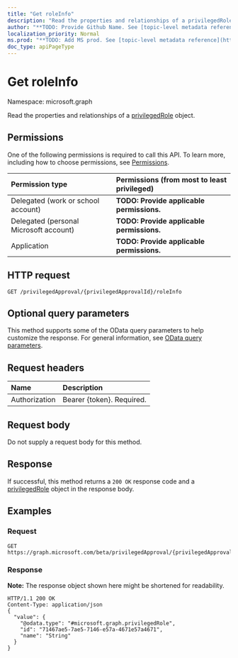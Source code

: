 ```yaml
---
title: "Get roleInfo"
description: "Read the properties and relationships of a privilegedRole object."
author: "**TODO: Provide Github Name. See [topic-level metadata reference](https://msgo.azurewebsites.net/add/document/guidelines/metadata.html#topic-level-metadata)**"
localization_priority: Normal
ms.prod: "**TODO: Add MS prod. See [topic-level metadata reference](https://msgo.azurewebsites.net/add/document/guidelines/metadata.html#topic-level-metadata)**"
doc_type: apiPageType
---
```


# Get roleInfo
Namespace: microsoft.graph

Read the properties and relationships of a [privilegedRole](../resources/privilegedrole.md) object.

## Permissions
One of the following permissions is required to call this API. To learn more, including how to choose permissions, see [Permissions](/concepts/permissions-reference.md).

|Permission type|Permissions (from most to least privileged)|
|:---|:---|
|Delegated (work or school account)|**TODO: Provide applicable permissions.**|
|Delegated (personal Microsoft account)|**TODO: Provide applicable permissions.**|
|Application|**TODO: Provide applicable permissions.**|

## HTTP request

<!-- {
  "blockType": "ignored"
}
-->
``` http
GET /privilegedApproval/{privilegedApprovalId}/roleInfo
```

## Optional query parameters
This method supports some of the OData query parameters to help customize the response. For general information, see [OData query parameters](/graph/query-parameters).

## Request headers
|Name|Description|
|:---|:---|
|Authorization|Bearer {token}. Required.|

## Request body
Do not supply a request body for this method.

## Response

If successful, this method returns a `200 OK` response code and a [privilegedRole](../resources/privilegedrole.md) object in the response body.

## Examples

### Request
<!-- {
  "blockType": "request",
  "name": "get_privilegedrole"
}
-->
``` http
GET https://graph.microsoft.com/beta/privilegedApproval/{privilegedApprovalId}/roleInfo
```


### Response
**Note:** The response object shown here might be shortened for readability.
<!-- {
  "blockType": "response",
  "truncated": true,
  "@odata.type": "microsoft.graph.privilegedRole"
}
-->
``` http
HTTP/1.1 200 OK
Content-Type: application/json
{
  "value": {
    "@odata.type": "#microsoft.graph.privilegedRole",
    "id": "71467ae5-7ae5-7146-e57a-4671e57a4671",
    "name": "String"
  }
}
```

